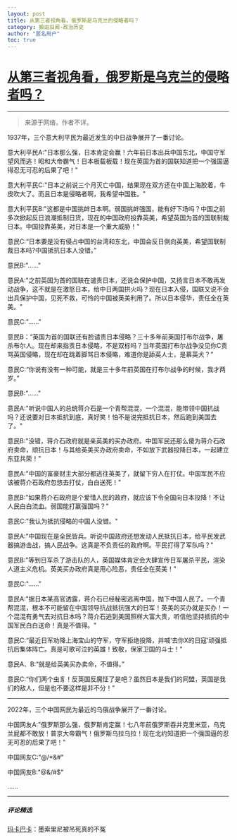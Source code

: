 ```yaml
---
layout: post
title: 从第三者视角看，俄罗斯是乌克兰的侵略者吗？
category: 搬运旧闻-政治历史
author: "匿名用户"
toc: true
---
```


# [从第三者视角看，俄罗斯是乌克兰的侵略者吗？](https://www.zhihu.com/question/518501454/answer/2368950787)

---

> 来源于网络，作者不详。

1937年，三个意大利平民为最近发生的中日战争展开了一番讨论。

意大利平民A:"日本那么强，日本肯定会赢！六年前日本出兵中国东北，中国守军望风而逃！昭和大帝霸气！日本板载板载！现在英国为首的国联知道把一个强国逼得忍无可忍的后果了吧！"

意大利平民C:"日本之前说三个月灭亡中国，结果现在双方还在中国上海胶着，牛皮吹大了。而且日本是侵略者啊，我希望中国胜。"

意大利平民B:"这都是中国挑衅日本啊。弱国挑衅强国，能有好下场吗？中国之前多次掀起反日浪潮抵制日货，现在的中国政府投靠英美，希望英国为首的国联制裁日本。中国投靠英美，对日本是一个重大威胁！"

意民C:“日本要是没有侵占中国的台湾和东北，中国会反日倒向英美，希望国联制裁日本吗?中国抵抗日本人没错。”

意民B:"……"

意民A:"之前英国为首的国联在谴责日本，还说会保护中国，又扬言日本不敢再发动战争，这不就是在激怒日本，给中日两国拱火吗？现在日本入侵，国联又说不会出兵保护中国，见死不救，可怜的中国被英美利用了。所以日本侵华，责任全在英美。"

意民C:"……"

意民B：“英国为首的国联还有脸谴责日本侵略？三十多年前英国打布尔战争，屠杀布尔人。现在却来指责日本侵略，不是双标吗？当年英国打布尔战争没见你C责骂英国侵略，现在却在跳着脚骂日本侵略，难道你是舔英人士，是慕英犬？”

意民C:“你说有没有一种可能，就是三十多年前英国在打布尔战争的时候，我才两岁。”

意民B:"……"

意民A:"听说中国人的总统蒋介石是一个青帮混混，一个混混，能带领中国抗战吗？还说要对日本抵抗到底，真好笑！怕不是说完抵抗日本，然后跑到美国去了。"

意民B:"没错，蒋介石政府就是亲英美的买办政府。中国军民还那么傻为蒋介石政府卖命，顽抗日本！与其给英美买办政府卖命，不如放下武器投降日本，一起建立东亚共荣！"

意民A:"中国的富豪财主大部分都逃往英美了，就留下穷人在打仗。中国军民不应该被蒋介石政府忽悠去打仗，白白送死！"

意民B:"如果蒋介石政府是个爱惜人民的政府，就应该下令全国向日本投降！不让人民白白流血。弱国能打赢强国吗？"

意民C:"我认为抵抗侵略的中国人没错。"

意民A:"中国现在是全民皆兵。听说中国政府还想发动人民抵抗日本，给平民发武器搞游击战，搞人民战争。这真是不负责任的政府啊。平民打得了军队吗？"

意民B:"等到日军杀了游击队的人，英国媒体肯定会大肆宣传日军屠杀平民，渲染人道主义危机。英美买办政府真是用心险恶，责任全在英美！"

意民C:"……"

意民A:"据日本某高官透露，蒋介石已经秘密逃离中国，抛下中国人民了。一个青帮混混，根本不可能留在中国领导抗战抵抗强大的日军！英美的买办就是买办！一个混混有勇气去对抗日本吗？蒋介石逃到美国照样大富大贵，听信他坚持抵抗的中国军民白白送命！真是不值得。"

意民C:“最近日军劝降上海宝山的守军，守军拒绝投降，并喊‘去你X的日寇’顽强抵抗后集体阵亡。真是可歌可泣的英雄！致敬，保家卫国的斗士！”

意民A、B:“就是给英美买办卖命，不值得。”

意民C:“你们两个虫豸！反英国反魔怔了是吧？虽然日本是我们的同盟，英国是我们的敌人，但是也不要这样是非不分！”

---

2022年，三个中国网民为最近的乌俄战争展开了一番讨论。

中国网友A:"俄罗斯那么强，俄罗斯肯定赢！七八年前俄罗斯吞并克里米亚，乌克兰屁都不敢放！普京大帝霸气！俄罗斯乌拉乌拉！现在北约知道把一个强国逼的忍无可忍的后果了吧！"

中国网友C:"@/*&#"

中国网友B:"@&/#$"

……

---

##### 评论精选

[玛卡巴卡](https://www.zhihu.com/people/f48743705d83c41fcd7115c2bec31d9a)：墨索里尼被吊死真的不冤